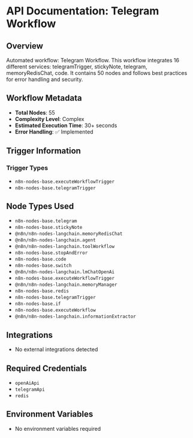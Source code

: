 # API Documentation: Telegram Workflow

## Overview
Automated workflow: Telegram Workflow. This workflow integrates 16 different services: telegramTrigger, stickyNote, telegram, memoryRedisChat, code. It contains 50 nodes and follows best practices for error handling and security.

## Workflow Metadata
- **Total Nodes**: 55
- **Complexity Level**: Complex
- **Estimated Execution Time**: 30+ seconds
- **Error Handling**: ✅ Implemented

## Trigger Information
### Trigger Types
- `n8n-nodes-base.executeWorkflowTrigger`
- `n8n-nodes-base.telegramTrigger`

## Node Types Used
- `n8n-nodes-base.telegram`
- `n8n-nodes-base.stickyNote`
- `@n8n/n8n-nodes-langchain.memoryRedisChat`
- `@n8n/n8n-nodes-langchain.agent`
- `@n8n/n8n-nodes-langchain.toolWorkflow`
- `n8n-nodes-base.stopAndError`
- `n8n-nodes-base.code`
- `n8n-nodes-base.switch`
- `@n8n/n8n-nodes-langchain.lmChatOpenAi`
- `n8n-nodes-base.executeWorkflowTrigger`
- `@n8n/n8n-nodes-langchain.memoryManager`
- `n8n-nodes-base.redis`
- `n8n-nodes-base.telegramTrigger`
- `n8n-nodes-base.if`
- `n8n-nodes-base.executeWorkflow`
- `@n8n/n8n-nodes-langchain.informationExtractor`

## Integrations
- No external integrations detected

## Required Credentials
- `openAiApi`
- `telegramApi`
- `redis`

## Environment Variables
- No environment variables required
